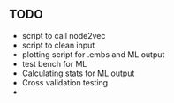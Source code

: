 TODO
----
* script to call node2vec
* script to clean input
* plotting script for .embs and ML output
* test bench for ML 
* Calculating stats for ML output
* Cross validation testing
* 
